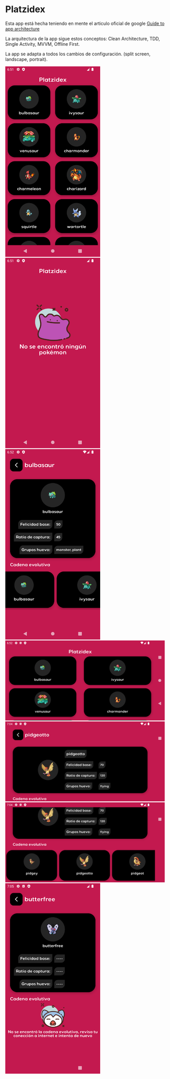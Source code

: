 # Platzidex

Esta app está hecha teniendo en mente el articulo oficial de google [Guide to app architecture](https://developer.android.com/jetpack/guide)

La arquitectura de la app sigue estos conceptos: Clean Architecture, TDD, Single Activity, MVVM, Offline First.

La app se adapta a todos los cambios de configuración. (split screen, landscape, portrait).

<img src="images/1.png" width="300">

<img src="images/2.png" width="300">

<img src="images/3.png" width="300">

<img src="images/4.png" width="600">

<img src="images/5.png" width="600">

<img src="images/6.png" width="600">

<img src="images/7.png" width="300">
